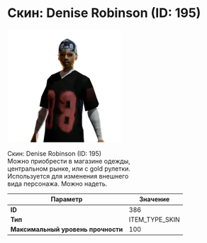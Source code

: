 # Скин: Denise Robinson (ID: 195)

![Item Image](../img/386.webp?raw=true)

Скин: Denise Robinson (ID: 195)<br>Можно приобрести в магазине одежды,<br>центральном рынке, или с gold рулетки.<br>Используется для изменения внешнего<br>вида персонажа. Можно надеть.


| Параметр | Значение |
|----------|----------|
| **ID** | 386 |
| **Тип** | ITEM_TYPE_SKIN |
| **Максимальный уровень прочности** | 100 |


